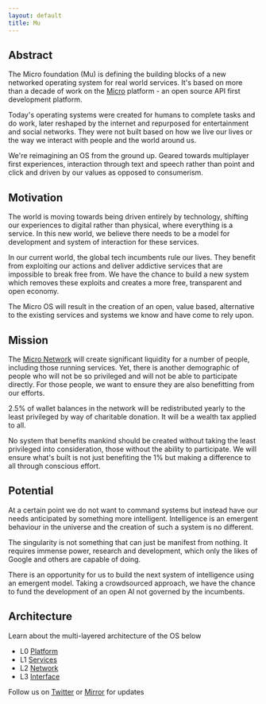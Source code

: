```yaml
---
layout: default
title: Mu
---
```


<div id="blurb">
<h2>Abstract</h2>
<p>The Micro foundation (Mu) is defining the building blocks of a new networked operating system for real world services.
It's based on more than a decade of work on the <a href="https://micro.dev">Micro</a> platform - an open source API first 
development platform.
</p>

<p>Today's operating systems were created for humans to complete tasks and do work, later reshaped by the internet and 
repurposed for entertainment and social networks. They were not built based on how we live our lives or the way we 
interact with people and the world around us.
</p>

<p>We're reimagining an OS from the ground up. Geared towards multiplayer first experiences, interaction through text and 
speech rather than point and click and driven by our values as opposed to consumerism.
</p>
</div>

<div id="blurb">
<h2>Motivation</h2>
<p>
The world is moving towards being driven entirely by technology, shifting our experiences to digital rather than 
physical, where everything is a service. In this new world, we believe there needs to be a model for development and system of interaction for 
these services.
</p>
<p>
In our current world, the global tech incumbents rule our lives.
They benefit from exploiting our actions and deliver addictive services that are impossible to break free from. We have the chance to 
build a new system which removes these exploits and creates a more free, transparent and open economy.
</p>
<p>
The Micro OS will result in the creation of an open, value based, alternative to the existing services and systems 
we know and have come to rely upon.
</p>
</div>

<div id="blurb">
<h2>Mission</h2>

<p>
The <a href="/network">Micro Network</a> will create significant liquidity for a number of people, including
those running services. Yet, there is another demographic of people who will not be so privileged and will not be
able to participate directly. For those people, we want to ensure they are also benefitting from our efforts.
</p>

<p>
2.5% of wallet balances in the network will be redistributed yearly to the least privileged by way of charitable donation. 
It will be a wealth tax applied to all.
</p>

<p>
No system that benefits mankind should be created without taking the least privileged into consideration, those without
the ability to participate. We will ensure what's built is not just benefiting the 1% but making a difference to all
through conscious effort.
</p>
</div>

<div id="blurb">
<h2>Potential</h2>
<p>
At a certain point we do not want to command systems but instead have our needs anticipated by something more intelligent.
Intelligence is an emergent behaviour in the universe and the creation of such a system is no different.
</p>
<p>
The singularity is not something that can just be manifest from nothing. It requires immense power, research and development, 
which only the likes of Google and others are capable of doing.
</p>
<p>
There is an opportunity for us to build the next system of intelligence using an emergent model. Taking a crowdsourced approach, 
we have the chance to fund the development of an open AI not governed by the incumbents.
</p>
</div>

## Architecture

Learn about the multi-layered architecture of the OS below

<ul id="projects">
<li>L0 <a href="/platform">Platform</a></li>
<li>L1 <a href="/services">Services</a></li>
<li>L2 <a href="/network">Network</a></li>
<li>L3 <a href="/interface">Interface</a></li>
</ul>

<footer>
Follow us on <a href="https://twitter.com/mudotxyz">Twitter</a>
  or <a href="https://mirror.xyz/0x95A522981D68213E6F2190e187d42f9e53EE0873">Mirror</a> for updates
</footer>
